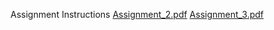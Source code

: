 Assignment Instructions
[Assignment_2.pdf](https://github.com/user-attachments/files/17624647/Assignment_2.pdf)
[Assignment_3.pdf](https://github.com/user-attachments/files/17624649/Assignment_3.pdf)

